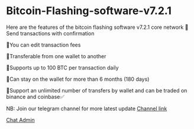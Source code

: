 # Bitcoin-Flashing-software-v7.2.1
Here are the features of the bitcoin flashing software v7.2.1 core network
📌Send transactions with confirmation

📌You can edit transaction fees

📌Transferable from one wallet to another

📌Supports up to 100 BTC per transaction daily

📌Can stay on the wallet for more than 6 months (180 days)

📌Support an unlimited number of transfers by wallet and can be traded on binance and coinbase✅

NB: Join our telegram channel for more latest update
[Channel link](https://t.me/btc_flash_hub) 

[Chat Admin](https://t.me/czarbit)
